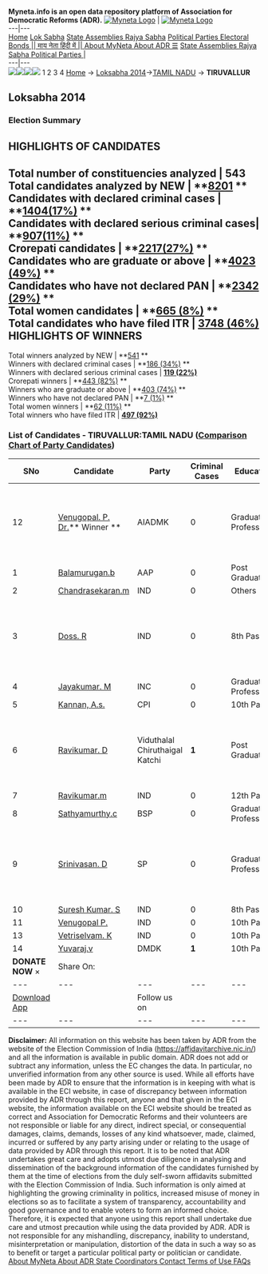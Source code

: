 **Myneta.info is an open data repository platform of Association for Democratic Reforms (ADR).**
[![Myneta Logo](https://www.myneta.info/lib/img/myneta-logo.png)](https://www.myneta.info/) | [![Myneta Logo](https://www.myneta.info/lib/img/adr-logo.png)](https://adrindia.org)  
---|---  
[Home](https://www.myneta.info/) [Lok Sabha](https://www.myneta.info/#ls "Lok Sabha") [ State Assemblies ](https://www.myneta.info/#sa "State Assemblies") [Rajya Sabha](https://www.myneta.info/#rs "Rajya Sabha") [Political Parties ](https://www.myneta.info/party "Political Parties") [ Electoral Bonds ](https://www.myneta.info/electoral_bonds "Electoral Bonds") [ || माय नेता हिंदी में || ](https://translate.google.co.in/translate?prev=hp&hl=en&js=y&u=www.myneta.info&sl=en&tl=hi&history_state0=) [ About MyNeta ](https://adrindia.org/content/about-myneta) [ About ADR ](https://adrindia.org/about-adr/who-we-are) [☰](javascript:void\(0\))
[ State Assemblies ](https://www.myneta.info/#sa "State Assemblies") [ Rajya Sabha ](https://www.myneta.info/#rs "Rajya Sabha") [ Political Parties ](https://www.myneta.info/party "Political Parties")
|   
---|---  
![](https://www.myneta.info/lib/img/banner/banner-1.png)![](https://www.myneta.info/lib/img/banner/banner-2.png)![](https://www.myneta.info/lib/img/banner/banner-3.png)![](https://www.myneta.info/lib/img/banner/banner-4.png)
1  2  3  4 
[Home](https://www.myneta.info/) → [Loksabha 2014](https://www.myneta.info/ls2014/)→[TAMIL NADU](https://www.myneta.info/ls2014/index.php?action=show_constituencies&state_id=22) → **TIRUVALLUR**
### 
## Loksabha 2014
###  Election Summary 
HIGHLIGHTS OF CANDIDATES  
---  
Total number of constituencies analyzed |  543   
Total candidates analyzed by NEW | **[8201](https://www.myneta.info/ls2014/index.php?action=summary&subAction=candidates_analyzed&sort=candidate#summary) **  
Candidates with declared criminal cases | **[1404(17%)](https://www.myneta.info/ls2014/index.php?action=summary&subAction=crime&sort=candidate#summary) **  
Candidates with declared serious criminal cases| **[907(11%)](https://www.myneta.info/ls2014/index.php?action=summary&subAction=serious_crime&sort=candidate#summary) **  
Crorepati candidates | **[2217(27%)](https://www.myneta.info/ls2014/index.php?action=summary&subAction=crorepati&sort=candidate#summary) **  
Candidates who are graduate or above | **[4023 (49%)](https://www.myneta.info/ls2014/index.php?action=summary&subAction=education&sort=candidate#summary) **  
Candidates who have not declared PAN | **[2342 (29%)](https://www.myneta.info/ls2014/index.php?action=summary&subAction=without_pan&sort=candidate#summary) **  
Total women candidates | **[665 (8%)](https://www.myneta.info/ls2014/index.php?action=summary&subAction=women_candidate&sort=candidate#summary) **  
Total candidates who have filed ITR | [**3748 (46%)**](https://www.myneta.info/ls2014/index.php?action=summary&subAction=filed_itr&sort=candidate#summary)  
HIGHLIGHTS OF WINNERS  
---  
Total winners analyzed by NEW | **[541](https://www.myneta.info/ls2014/index.php?action=summary&subAction=winner_analyzed&sort=candidate#summary) **  
Winners with declared criminal cases | **[186 (34%)](https://www.myneta.info/ls2014/index.php?action=summary&subAction=winner_crime&sort=candidate#summary) **  
Winners with declared serious criminal cases | **[119 (22%)](https://www.myneta.info/ls2014/index.php?action=summary&subAction=winner_serious_crime&sort=candidate#summary)**  
Crorepati winners | **[443 (82%)](https://www.myneta.info/ls2014/index.php?action=summary&subAction=winner_crorepati&sort=candidate#summary) **  
Winners who are graduate or above | **[403 (74%)](https://www.myneta.info/ls2014/index.php?action=summary&subAction=winner_education&sort=candidate#summary) **  
Winners who have not declared PAN | **[7 (1%)](https://www.myneta.info/ls2014/index.php?action=summary&subAction=winner_without_pan&sort=candidate#summary) **  
Total women winners | **[62 (11%)](https://www.myneta.info/ls2014/index.php?action=summary&subAction=winner_women&sort=candidate#summary) **  
Total winners who have filed ITR | [**497 (92%)**](https://www.myneta.info/ls2014/index.php?action=summary&subAction=winner_filed_itr&sort=candidate#summary)  
### List of Candidates - TIRUVALLUR:TAMIL NADU ([Comparison Chart of Party Candidates](https://www.myneta.info/ls2014/comparisonchart.php?constituency_id=473))
SNo | Candidate| Party| Criminal Cases| Education| Age| Total Assets| Liabilities  
---|---|---|---|---|---|---|---  
12  | [Venugopal. P. Dr.](https://www.myneta.info/ls2014/candidate.php?candidate_id=7360)** Winner ** | AIADMK | 0 | Graduate Professional| 61 | ![](https://myneta.info/image_v2.php?myneta_folder=ls2014&candidate_id=7360&col=ta) | ![](https://myneta.info/image_v2.php?myneta_folder=ls2014&candidate_id=7360&col=lia)  
1  | [Balamurugan.b](https://www.myneta.info/ls2014/candidate.php?candidate_id=7363) | AAP | 0 | Post Graduate| 38 | Rs 79,00,951 ~ 79 Lacs+ | Rs 2,20,000 ~ 2 Lacs+  
2  | [Chandrasekaran.m](https://www.myneta.info/ls2014/candidate.php?candidate_id=7365) | IND | 0 | Others| 65 | Rs 1,41,47,894 ~ 1 Crore+ | Rs 0 ~   
3  | [Doss. R](https://www.myneta.info/ls2014/candidate.php?candidate_id=7367) | IND | 0 | 8th Pass| 45 | ![](https://myneta.info/image_v2.php?myneta_folder=ls2014&candidate_id=7367&col=ta) | ![](https://myneta.info/image_v2.php?myneta_folder=ls2014&candidate_id=7367&col=lia)  
4  | [Jayakumar. M](https://www.myneta.info/ls2014/candidate.php?candidate_id=7361) | INC | 0 | Graduate Professional| 34 | Rs 2,59,10,841 ~ 2 Crore+ | Rs 23,36,172 ~ 23 Lacs+  
5  | [Kannan, A.s.](https://www.myneta.info/ls2014/candidate.php?candidate_id=7357) | CPI | 0 | 10th Pass| 72 | Rs 2,91,77,341 ~ 2 Crore+ | Rs 16,00,000 ~ 16 Lacs+  
6  | [Ravikumar. D](https://www.myneta.info/ls2014/candidate.php?candidate_id=7364) | Viduthalal Chiruthaigal Katchi | **1** | Post Graduate| 53 | ![](https://myneta.info/image_v2.php?myneta_folder=ls2014&candidate_id=7364&col=ta) | ![](https://myneta.info/image_v2.php?myneta_folder=ls2014&candidate_id=7364&col=lia)  
7  | [Ravikumar.m](https://www.myneta.info/ls2014/candidate.php?candidate_id=7368) | IND | 0 | 12th Pass| 35 | Rs 1,60,000 ~ 1 Lacs+ | Rs 0 ~   
8  | [Sathyamurthy.c](https://www.myneta.info/ls2014/candidate.php?candidate_id=7358) | BSP | 0 | Graduate Professional| 34 | Rs 23,22,609 ~ 23 Lacs+ | Rs 0 ~   
9  | [Srinivasan. D](https://www.myneta.info/ls2014/candidate.php?candidate_id=7362) | SP | 0 | Graduate Professional| 48 | ![](https://myneta.info/image_v2.php?myneta_folder=ls2014&candidate_id=7362&col=ta) | ![](https://myneta.info/image_v2.php?myneta_folder=ls2014&candidate_id=7362&col=lia)  
10  | [Suresh Kumar. S](https://www.myneta.info/ls2014/candidate.php?candidate_id=7366) | IND | 0 | 8th Pass| 34 | Rs 2,12,000 ~ 2 Lacs+ | Rs 0 ~   
11  | [Venugopal P.](https://www.myneta.info/ls2014/candidate.php?candidate_id=7370) | IND | 0 | 10th Pass| 66 | Rs 2,62,854 ~ 2 Lacs+ | Rs 0 ~   
13  | [Vetriselvam. K](https://www.myneta.info/ls2014/candidate.php?candidate_id=7369) | IND | 0 | 10th Pass| 29 | Rs 62,000 ~ 62 Thou+ | Rs 0 ~   
14  | [Yuvaraj.v](https://www.myneta.info/ls2014/candidate.php?candidate_id=7359) | DMDK | **1** | 10th Pass| 49 | Rs 7,97,25,701 ~ 7 Crore+ | Rs 3,01,05,940 ~ 3 Crore+  
|  **DONATE NOW** × |  Share On:  | [](https://api.whatsapp.com/send?text=https%3A%2F%2Fmyneta.info%2Fpunjab2022%2Findex.php%3Faction%3Dshow_constituencies%26state_id%3D19) | [](https://www.facebook.com/sharer/sharer.php?u=https%3A%2F%2Fmyneta.info%2Fpunjab2022%2Findex.php%3Faction%3Dshow_constituencies%26state_id%3D19) | [](https://twitter.com/share?url=https%3A%2F%2Fmyneta.info%2Fpunjab2022%2Findex.php%3Faction%3Dshow_constituencies%26state_id%3D19)  
---|---|---|---|---  
| [ Download App ](https://play.google.com/store/apps/details?id=com.webrosoft.myneta1&pcampaignid=pcampaignidMKT-Other-global-all-co-prtnr-py-PartBadge-Mar2515-1) | [](https://play.google.com/store/apps/details?id=com.webrosoft.myneta1&pcampaignid=pcampaignidMKT-Other-global-all-co-prtnr-py-PartBadge-Mar2515-1) |  Follow us on  | [](https://www.facebook.com/adrindia.org/) | [](https://twitter.com/adrspeaks) | [](https://groups.google.com/g/national-election-watch?hl=en&pli=1) | [](https://www.instagram.com/adrspeaks/) | [](https://www.youtube.com/user/adrspeaks) | [](https://sharechat.com/profile/adrspeaks)  
---|---|---|---|---|---|---|---|---  
**Disclaimer:** All information on this website has been taken by ADR from the website of the Election Commission of India (https://affidavitarchive.nic.in/) and all the information is available in public domain. ADR does not add or subtract any information, unless the EC changes the data. In particular, no unverified information from any other source is used. While all efforts have been made by ADR to ensure that the information is in keeping with what is available in the ECI website, in case of discrepancy between information provided by ADR through this report, anyone and that given in the ECI website, the information available on the ECI website should be treated as correct and Association for Democratic Reforms and their volunteers are not responsible or liable for any direct, indirect special, or consequential damages, claims, demands, losses of any kind whatsoever, made, claimed, incurred or suffered by any party arising under or relating to the usage of data provided by ADR through this report. It is to be noted that ADR undertakes great care and adopts utmost due diligence in analysing and dissemination of the background information of the candidates furnished by them at the time of elections from the duly self-sworn affidavits submitted with the Election Commission of India. Such information is only aimed at highlighting the growing criminality in politics, increased misuse of money in elections so as to facilitate a system of transparency, accountability and good governance and to enable voters to form an informed choice. Therefore, it is expected that anyone using this report shall undertake due care and utmost precaution while using the data provided by ADR. ADR is not responsible for any mishandling, discrepancy, inability to understand, misinterpretation or manipulation, distortion of the data in such a way so as to benefit or target a particular political party or politician or candidate. 
[ About MyNeta ](https://adrindia.org/content/about-myneta) [ About ADR ](https://adrindia.org/about-adr/who-we-are) [ State Coordinators ](https://adrindia.org/about-adr/state-coordinators) [ Contact ](https://adrindia.org/contact-us) [ Terms of Use ](https://adrindia.org/content/adr-terms-use) [ FAQs ](https://adrindia.org/content/faqs)
